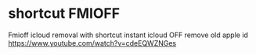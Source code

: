 # shortcut FMIOFF
Fmioff icloud removal with shortcut 
instant icloud OFF remove old apple id
https://www.youtube.com/watch?v=cdeEQWZNGes
